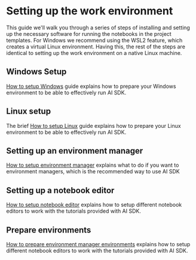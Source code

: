 <!--
SPDX-FileCopyrightText: Copyright (C) 2020 - 2024 Siemens AG

SPDX-License-Identifier: MIT
-->

# Setting up the work environment

This guide we'll walk you through a series of steps of installing and setting up the necessary software for running the notebooks in the project templates. For Windows we recommend using the WSL2 feature, which creates a virtual Linux environment. Having this, the rest of the steps are identical to setting up the work environment on a native Linux machine.

## Windows Setup

[How to setup Windows](00-setup-windows.md) guide explains how to prepare your Windows environment to be able to effectively run AI SDK.

## Linux setup

The brief [How to setup Linux](00-setup-linux.md) guide explains how to prepare your Linux environment to be able to effectively run AI SDK.

## Setting up an environment manager

[How to setup environment manager](00-setup-environment-manager.md) explains what to do if you want to environment managers, which is the recommended way to use AI SDK

## Setting up a notebook editor

[How to setup notebook editor](00-setup-notebook-editor.md) explains how to setup different notebook editors to work with the tutorials provided with AI SDK.

## Prepare environments

[How to prepare environment manager environments](00-setup-environments.md) explains how to setup different notebook editors to work with the tutorials provided with AI SDK.
